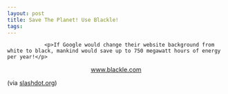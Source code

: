 ```yaml
---
layout: post
title: Save The Planet! Use Blackle!
tags:
---
```



                <p>If Google would change their website background from white to black, mankind would save up to 750 megawatt hours of energy per year!</p>
<div style="text-align: center;"><a href="http://www.blackle.com">www.blackle.com</a></div>
<p>(via <a href="http://hardware.slashdot.org/article.pl?sid=07/07/27/054249&from=rss">slashdot.org</a>)</p>
